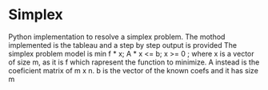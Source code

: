 # Simplex
Python implementation to resolve a simplex problem. 
The mothod implemented is the tableau and a step by step output is provided
The simplex problem model is 
  min f * x;
  A * x <= b;
  x >= 0 ;
where x is a vector of size m, as it is f which rapresent the function to minimize.
A instead is the coeficient matrix of m x n. b is the vector of the known coefs and it has size m
